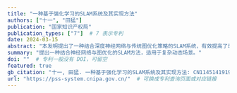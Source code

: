 ```yaml
---
title: "一种基于强化学习的SLAM系统及其实现方法"
authors: ["十一", "田猛"]
publication: "国家知识产权局"
publication_types: ["7"]  # 7 表示专利
date: 2024-03-15
abstract: "本发明提出了一种结合深度神经网络与传统图优化策略的SLAM系统，有效提高了动态环境下的定位精度与鲁棒性。"
summary: "提出一种结合神经网络与图优化的SLAM方法，适用于复杂动态场景。"
doi: ""  # 专利一般没有 DOI，可留空
featured: true
gb_citation: "十一, 田猛. 一种基于强化学习的SLAM系统及其实现方法: CN1145141919A[P]. 国家知识产权局, 2024-03-15."
url: "https://pss-system.cnipa.gov.cn/"  # 可换成专利查询页面或对应链接
---
```

